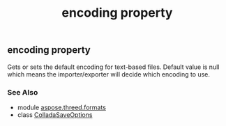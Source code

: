 ﻿---
title: encoding property
second_title: Aspose.3D for Python via .NET API References
description: 
type: docs
weight: 30
url: /python-net/aspose.threed.formats/colladasaveoptions/encoding/
is_root: false
---

## encoding property


Gets or sets the default encoding for text-based files.
            Default value is null which means the importer/exporter will decide which encoding to use.

### See Also
* module [aspose.threed.formats](../../)
* class [ColladaSaveOptions](/3d/python-net/aspose.threed.formats/colladasaveoptions)
